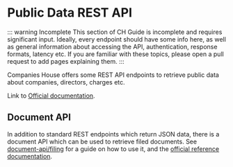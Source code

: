# Public Data REST API

::: warning Incomplete
This section of CH Guide is incomplete and requires significant input.
Ideally, every endpoint should have some info here, as well as general information about accessing the API, authentication, response formats, latency etc.
If you are familiar with these topics, please open a pull request to add pages explaining them.
:::

Companies House offers some REST API endpoints to retrieve public data about companies, directors, charges etc.

Link to [Official documentation](https://developer-specs.company-information.service.gov.uk/companies-house-public-data-api/reference).


## Document API
In addition to standard REST endpoints which return JSON data, there is a document API which can be used to retrieve filed documents.
See [document-api/filing](document-api/filing.md) for a guide on how to use it, and the [official reference documentation](https://developer-specs.company-information.service.gov.uk/document-api/reference).
